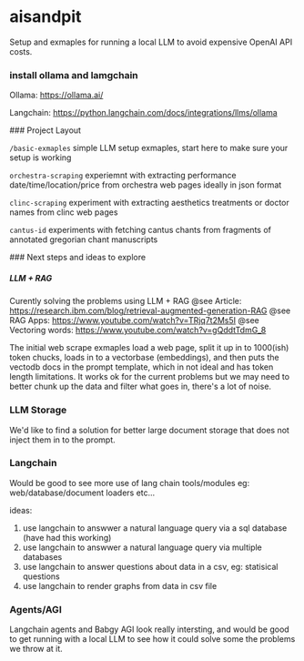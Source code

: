 # aisandpit

Setup and exmaples for running a local LLM to avoid expensive OpenAI API costs.

### install ollama and lamgchain

Ollama: https://ollama.ai/

Langchain: https://python.langchain.com/docs/integrations/llms/ollama


### Project Layout


`/basic-exmaples`  simple LLM setup exmaples, start here to make sure your setup is working

`orchestra-scraping` experiemnt with extracting performance date/time/location/price from orchestra web pages ideally in json format

`clinc-scraping` experiment with extracting aesthetics treatments or doctor names from clinc web pages

`cantus-id` experiments with fetching cantus chants from fragments of annotated gregorian chant manuscripts




### Next steps and ideas to explore


##### LLM + RAG 
Curently solving the problems using LLM + RAG
@see Article: https://research.ibm.com/blog/retrieval-augmented-generation-RAG
@see RAG Apps: https://www.youtube.com/watch?v=TRjq7t2Ms5I
@see Vectoring words: https://www.youtube.com/watch?v=gQddtTdmG_8

The initial web scrape exmaples load a web page, split it up in to 1000(ish) token chucks, loads in to a vectorbase (embeddings), and then 
puts the vectodb docs in the prompt template, which in not ideal and has token length limitations. It works ok for the current problems
but we may need to better chunk up the data and filter what goes in, there's a lot of noise.

### LLM Storage

We'd like to find a solution for better large document storage that does not inject them in to the prompt. 


### Langchain

Would be good to see more use of lang chain tools/modules eg: web/database/document loaders etc...

ideas: 
1. use langchain to answwer a natural language query via a sql database (have had this working) 
2. use langchain to answwer a natural language query via multiple databases 
3. use langchain to answer questions about data in a csv, eg: statisical questions
4. use langchain to render graphs from data in csv file

### Agents/AGI

Langchain agents and Babgy AGI look really intersting, and would be good to get running with a local LLM to see how it could solve some the problems we throw at it.